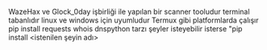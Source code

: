 WazeHax ve Glock_0day işbirliği ile yapılan bir scanner tooludur terminal tabanlıdır linux ve windows için uyumludur
Termux gibi platformlarda çalışır
pip install requests whois dnspython tarzı şeyler isteyebilir isterse "pip install <istenilen şeyin adı>
